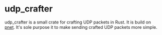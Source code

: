 # udp_crafter

udp_crafter is a small crate for crafting UDP packets in Rust. It is build on [pnet](https://github.com/libpnet/libpnet). It's sole purpose it to make sending crafted UDP packets more simple.